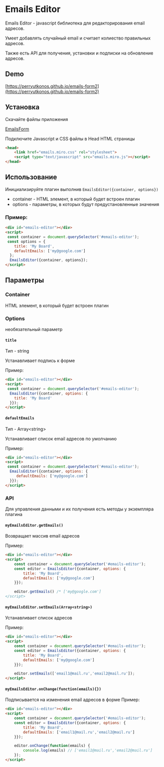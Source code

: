 # Emails Editor

Emails Editor - javascript библиотека для редакторирования email адресов.

Умеет добавлять случайный email и считает колиество правильных адресов.

Также есть API для получения, установки и подписки на обновление адресов.

## Demo

[https://perryutkonos.github.io/emails-form2](https://perryutkonos.github.io/emails-form2)

## Установка
Скачайте файлы приложения

[EmailsForm](https://github.com/perryutkonos/emails-form2/archive/download.zip)

Подключите Javascript и CSS файлы в Head HTML страницы

```html
<head>
    <link href="emails.miro.css" rel="stylesheet">
    <script type="text/javascript" src="emails.miro.js"></script>    
</head>
```
## Использование

Инициализируйте плагин выполнив `EmailsEditor({container, options}) `

 - container - HTML элемент, в который будет встроен плагин
 - options - параметры, в которых будут предустановленные значения
 
### Пример:

```html
<div id="emails-editor"></div>
<script>
 const container = document.querySelector('#emails-editor');
 const options = {
    title: 'My Board',
    defaultEmails: ['my@google.com']
  };
  EmailsEditor({container, options});
</script>
```

## Параметры

### Container

HTML элемент, в который будет встроен плагин

### Options
необязательный параметр

#### `title`
Тип - string

Устанавливает подпись к форме

Пример:
```html
<div id="emails-editor"></div>
<script>
 const container = document.querySelector('#emails-editor');
  EmailsEditor({container, options: {
    title: 'My Board'
  }});
</script>
```

#### `defaultEmails`
Тип - Array\<string>

Устанавливает список email адресов по умолчанию

Пример:
```html
<div id="emails-editor"></div>
<script>
 const container = document.querySelector('#emails-editor');
  EmailsEditor({container, options: {
     defaultEmails: ['my@google.com']
  }});
</script>
```

### API

Для управления данными и их получения есть методы у экземпляра плагина

#### `myEmailsEditor.getEmails()`

Возвращает маccив email адресов

Пример:
```html
<div id="emails-editor"></div>
<script>
    const container = document.querySelector('#emails-editor');
    const editor = EmailsEditor({container, options: {
        title: 'My Board',
        defaultEmails: ['my@google.com']
    }});

    editor.getEmails() /* ['my@google.com']
</script>
```

#### `myEmailsEditor.setEmails(Array<string>)`

Устанавливает список адресов

Пример:
```html
<div id="emails-editor"></div>
<script>
    const container = document.querySelector('#emails-editor');
    const editor = EmailsEditor({container, options: {
        title: 'My Board',
        defaultEmails: ['my@google.com']
    }});

    editor.setEmails(['email1@mail.ru','email2@mail.ru']);
</script>
```

#### `myEmailsEditor.onChange(function(emails){})`


Подписывается на изменения email адресов в форме
Пример:
```html
<div id="emails-editor"></div>
<script>
    const container = document.querySelector('#emails-editor');
    const editor = EmailsEditor({container, options: {
        title: 'My Board',
        defaultEmails: ['email1@mail.ru','email2@mail.ru']
    }});

    editor.onChange(function(emails) {
        console.log(emails) // ['email1@mail.ru','email2@mail.ru']
    });
</script>
```






